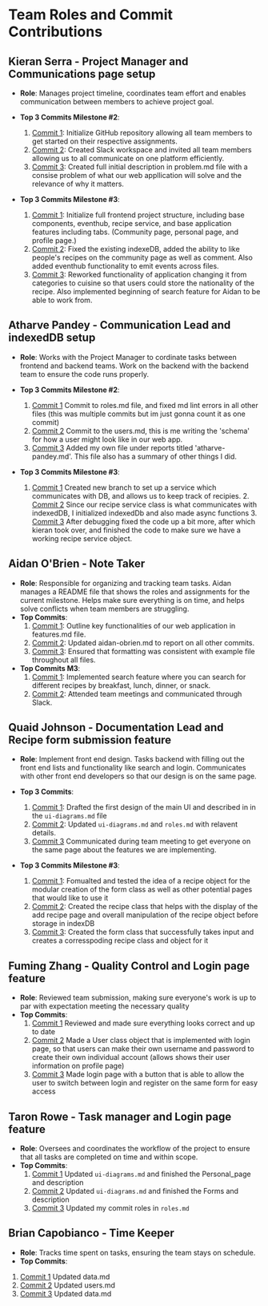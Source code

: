 # Team Roles and Commit Contributions

## Kieran Serra - Project Manager and Communications page setup

- **Role**: Manages project timeline, coordinates team effort and enables communication between members to achieve project goal.

- **Top 3 Commits Milestone #2**:

  1. [Commit 1](https://github.com/kserra1/CS326Team2/commit/abd7afde6bdb0a6cb865082c2b7780db0b5f0e7e): Initialize GitHub repository allowing all team members to get started on their respective assignments.
  2. [Commit 2](https://github.com/kserra1/CS326Team2/commit/fbb887eb29716258daff32c4ab99ae0e7a9d517e): Created Slack workspace and invited all team members allowing us to all communicate on one platform efficiently.
  3. [Commit 3](https://github.com/kserra1/CS326Team2/commit/2b3e06fe699464d31a1996ab2cf6b68e47108aaf): Created full initial description in problem.md file with a consise problem of what our web appllication will solve and the relevance of why it matters.

- **Top 3 Commits Milestone #3**:

  1. [Commit 1](https://github.com/kserra1/CS326Team2/commit/72d106c12fcb774da7ba23dfecafee7d510db889): Initialize full frontend project structure, including base components, eventhub, recipe service, and base application features including tabs. (Community page, personal page, and profile page.)
  2. [Commit 2](https://github.com/kserra1/CS326Team2/commit/547b96d13a3f5a6be4a5a8d0c6f351503e64055b): Fixed the existing indexeDB, added the ability to like people's recipes on the community page as well as comment. Also added eventhub functionality to emit events across files.
  3. [Commit 3](https://github.com/kserra1/CS326Team2/commit/cd7af9d57bf2c302c7c763277911b8011cad3c0e):
     Reworked functionality of application changing it from categories to cuisine so that users could store the nationality of the recipe. Also implemented beginning of search feature for Aidan to be able to work from.

## Atharve Pandey - Communication Lead and indexedDB setup

- **Role**: Works with the Project Manager to cordinate tasks between frontend and backend teams. Work on the backend with the backend team to ensure the code runs properly.

- **Top 3 Commits Milestone #2**:

    1. [Commit 1](https://github.com/kserra1/CS326Team2/commit/d519488db7a9179fb9fe15cbf7ae5593a471888f)
       Commit to roles.md file, and fixed md lint errors in all other files (this was multiple commits but im just gonna count it as one commit)
    2. [Commit 2](https://github.com/kserra1/CS326Team2/commit/69c0acd0dd56fa68ba29f63a9dc31cd48b5e07a0)
       Commit to the users.md, this is me writing the 'schema' for how a user might look like in our web app.
    3. [Commit 3](https://github.com/kserra1/CS326Team2/commit/6832b3f9e0d54b97804ca39e27f1ab6d9b624500)
       Added my own file under reports titled 'atharve-pandey.md'. This file also has a summary of other things I did.

- **Top 3 Commits Milestone #3**:

     1. [Commit 1](https://github.com/kserra1/CS326Team2/commit/30d26d18e270d3c669fc546496110ebdee7c6531)
        Created new branch to set up a service which communicates with DB, and allows us to keep track of recipies.
      2. [Commit 2](https://github.com/kserra1/CS326Team2/commit/578d41b4dbd91c1bfe255facced559abb38aebfb)
        Since our recipe service class is what communicates with indexedDB, I initialized indexedDb and also made async functions
      3. [Commit 3](https://github.com/kserra1/CS326Team2/commit/100cd5b452f87c34b978ba6c8e8b57a812ac45f3)
        After debugging fixed the code up a bit more, after which kieran took over, and finished the code to make sure we have a working recipe service object.

## Aidan O'Brien - Note Taker

- **Role**: Responsible for organizing and tracking team tasks. Aidan manages a README file that shows the roles and assignments for the current milestone. Helps make sure everything is on time, and helps solve conflicts when team members are struggling.
- **Top Commits**:
  1. [Commit 1](https://github.com/kserra1/CS326Team2/blob/main/team/m2/features.md): Outline key functionalities of our web application in features.md file.
  2. [Commit 2](https://github.com/kserra1/CS326Team2/commit/a07b22636a00ab2313117b1d0eae74085f3ec03a): Updated aidan-obrien.md to report on all other commits.
  3. [Commit 3](https://github.com/kserra1/CS326Team2/commit/46ea68f0cfd8420ba8dabc3e570f377ec4bd47c9): Ensured that formatting was consistent with example file throughout all files.
- **Top Commits M3**:
  1. [Commit 1](https://github.com/kserra1/CS326Team2/tree/implementSearch): Implemented search feature where you can search for different recipes by breakfast, lunch, dinner, or snack.
  2. [Commit 2](): Attended team meetings and communicated through Slack.

## Quaid Johnson - Documentation Lead and Recipe form submission feature

- **Role**: Implement front end design. Tasks backend with filling out the front end lists and functionality like search and login. Communicates with other front end developers so that our design is on the same page.
- **Top 3 Commits**:

  1. [Commit 1](https://github.com/kserra1/CS326Team2/commit/027f53fd6c607c94b8883a405df57d47755596a9): Drafted the first design of the main UI and described in in the `ui-diagrams.md` file
  2. [Commit 2](https://github.com/kserra1/CS326Team2/commit/48fff75f681225d78bc57edd291e0e74bd95dd33): Updated `ui-diagrams.md` and `roles.md` with relavent details.
  3. [Commit 3](https://github.com/kserra1/CS326Team2/commit/) Communicated during team meeting to get everyone on the same page about the features we are implementing.

- **Top 3 Commits Milestone #3**:

  1. [Commit 1](https://github.com/kserra1/CS326Team2/commit/b37a8576048b14d97f3331c10909f9cadc12134c): Fomualted and tested the idea of a recipe object for the modular creation of the form class as well as other potential pages that would like to use it
  2. [Commit 2](https://github.com/kserra1/CS326Team2/commit/376b7e7285f80f281857e76220a84076e42e7986): Created the recipe class that helps with the display of the add recipe page and overall manipulation of the recipe object before storage in indexDB
  3. [Commit 3](https://github.com/kserra1/CS326Team2/commit/4c2c50e949a2ce9715ed90793baf5eff57dc2ef6): Created the form class that successfully takes input and creates a corresspoding recipe class and object for it

## Fuming Zhang - Quality Control and Login page feature

- **Role**: Reviewed team submission, making sure everyone's work is up to par with expectation meeting the necessary quality
- **Top Commits**:
   1. [Commit 1](https://github.com/kserra1/CS326Team2/commit/0ef10e1f1347f705ddd3ac0168fbb4d22a6fd150) Reviewed and made sure everything looks correct and up to date 
   2. [Commit 2](https://github.com/kserra1/CS326Team2/commit/4768d60946139e9e2f7b74bc652723dfd8371de6) Made a User class object that is implemented with login page, so that users can make their own username and password to create their own individual account (allows shows their user information on profile page)
   3. [Commit 3](https://github.com/kserra1/CS326Team2/commit/3c1b16fc7913be0efdc611e7640002de58286278) Made login page with a button that is able to allow the user to switch between login and register on the same form for easy access 

## Taron Rowe - Task manager and Login page feature

- **Role**:  Oversees and coordinates the workflow of the project to ensure that all tasks are completed on time and within scope.
- **Top Commits**:
  1. [Commit 1](https://github.com/kserra1/CS326Team2/commit/0448594049aca8202535cacf832fb99001800a6a) Updated `ui-diagrams.md` and finished the Personal_page and description
  2. [Commit 2](https://github.com/kserra1/CS326Team2/commit/e29f893e8ce1300f5a267bcdb787d7a0143a3b7f#diff-e0e72ceb8cc20d911df447d37d99a8f993cb02edba0eced86675181059573d6fR34) Updated `ui-diagrams.md` and finished the Forms and description
  3. [Commit 3](https://github.com/kserra1/CS326Team2/commit/afaf5a1d6b1dd0a2f1f162eec7342d5a037b1ef3) Updated my commit roles in `roles.md`

## Brian Capobianco - Time Keeper

- **Role**: Tracks time spent on tasks, ensuring the team stays on schedule.
- **Top Commits**:

1. [Commit 1](https://github.com/kserra1/CS326Team2/commit/64ba52d6ddec58d45b2969cde5dfbd2fc6139257) Updated data.md
2. [Commit 2](https://github.com/kserra1/CS326Team2/commit/19872a63072eb55bf78b72cb97b35575d368f877) Updated users.md
3. [Commit 3](https://github.com/kserra1/CS326Team2/commit/f966e04f02bcdd75c263fd447f38851dfabbc448) Updated data.md
